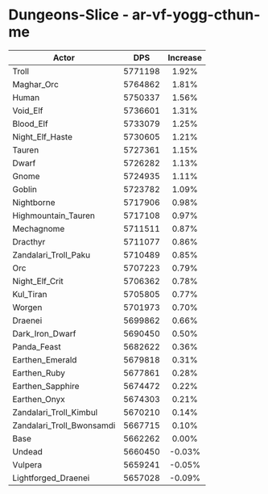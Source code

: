 # Dungeons-Slice - ar-vf-yogg-cthun-me
| Actor | DPS | Increase |
|---|:---:|:---:|
|Troll|5771198|1.92%|
|Maghar_Orc|5764862|1.81%|
|Human|5750337|1.56%|
|Void_Elf|5736601|1.31%|
|Blood_Elf|5733079|1.25%|
|Night_Elf_Haste|5730605|1.21%|
|Tauren|5727361|1.15%|
|Dwarf|5726282|1.13%|
|Gnome|5724935|1.11%|
|Goblin|5723782|1.09%|
|Nightborne|5717906|0.98%|
|Highmountain_Tauren|5717108|0.97%|
|Mechagnome|5711511|0.87%|
|Dracthyr|5711077|0.86%|
|Zandalari_Troll_Paku|5710489|0.85%|
|Orc|5707223|0.79%|
|Night_Elf_Crit|5706362|0.78%|
|Kul_Tiran|5705805|0.77%|
|Worgen|5701973|0.70%|
|Draenei|5699862|0.66%|
|Dark_Iron_Dwarf|5690450|0.50%|
|Panda_Feast|5682622|0.36%|
|Earthen_Emerald|5679818|0.31%|
|Earthen_Ruby|5677861|0.28%|
|Earthen_Sapphire|5674472|0.22%|
|Earthen_Onyx|5674303|0.21%|
|Zandalari_Troll_Kimbul|5670210|0.14%|
|Zandalari_Troll_Bwonsamdi|5667715|0.10%|
|Base|5662262|0.00%|
|Undead|5660450|-0.03%|
|Vulpera|5659241|-0.05%|
|Lightforged_Draenei|5657028|-0.09%|
